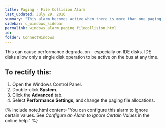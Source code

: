 ```yaml
---
title: Paging - File Collision Alarm
last_updated: July 29, 2016
summary: "This alarm becomes active when there is more than one paging file on a single physical disk."
sidebar: c_windows_sidebar
permalink: windows_alarm_paging_filecollision.html
id: 
folder: ConnectWindows
---
```


This can cause performance degradation –  especially on IDE disks. IDE disks allow only a single disk operation  to be active on the bus at any time.

## To rectify this:

1. Open the Windows  Control Panel.
2. Double-click **System**.
3. Click the **Advanced** tab.
4. Select **Performance Settings**, and change the  paging file allocations.

{% include note.html content="You can configure this alarm to ignore certain values. See *Configure an Alarm to Ignore Certain Values* in the online help." %}
